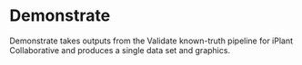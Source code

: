Demonstrate
===========

Demonstrate takes outputs from the Validate known-truth pipeline for iPlant Collaborative and produces a single data set and graphics.
